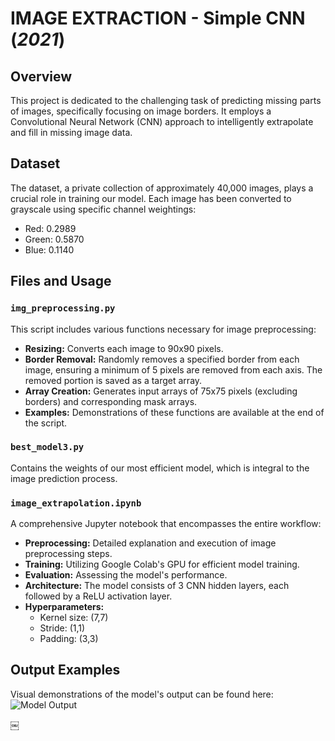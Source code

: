 IMAGE EXTRACTION - Simple CNN (*2021*)
=============================

Overview
--------

This project is dedicated to the challenging task of predicting missing parts of images, specifically focusing on image borders. It employs a Convolutional Neural Network (CNN) approach to intelligently extrapolate and fill in missing image data.

Dataset
-------

The dataset, a private collection of approximately 40,000 images, plays a crucial role in training our model. Each image has been converted to grayscale using specific channel weightings:

*   Red: 0.2989
*   Green: 0.5870
*   Blue: 0.1140

Files and Usage
---------------

### `img_preprocessing.py`

This script includes various functions necessary for image preprocessing:

*   **Resizing:** Converts each image to 90x90 pixels.
*   **Border Removal:** Randomly removes a specified border from each image, ensuring a minimum of 5 pixels are removed from each axis. The removed portion is saved as a target array.
*   **Array Creation:** Generates input arrays of 75x75 pixels (excluding borders) and corresponding mask arrays.
*   **Examples:** Demonstrations of these functions are available at the end of the script.

### `best_model3.py`

Contains the weights of our most efficient model, which is integral to the image prediction process.

### `image_extrapolation.ipynb`

A comprehensive Jupyter notebook that encompasses the entire workflow:

*   **Preprocessing:** Detailed explanation and execution of image preprocessing steps.
*   **Training:** Utilizing Google Colab's GPU for efficient model training.
*   **Evaluation:** Assessing the model's performance.
*   **Architecture:** The model consists of 3 CNN hidden layers, each followed by a ReLU activation layer.
*   **Hyperparameters:**
    *   Kernel size: (7,7)
    *   Stride: (1,1)
    *   Padding: (3,3)

Output Examples
---------------

Visual demonstrations of the model's output can be found here: <br> ![Model Output](https://github.com/Giuliasdfghjk/Giulia-portfolio/assets/80102658/80bc8dc0-9c6c-4518-9b4e-f5f6b446283c)


￼

